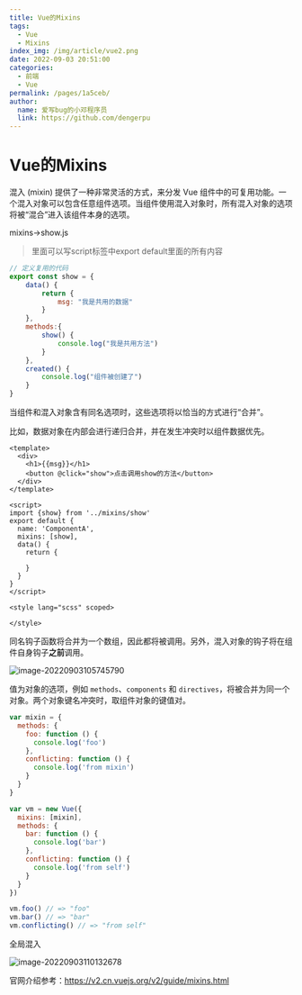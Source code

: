```yaml
---
title: Vue的Mixins
tags: 
  - Vue
  - Mixins
index_img: /img/article/vue2.png
date: 2022-09-03 20:51:00
categories: 
  - 前端
  - Vue
permalink: /pages/1a5ceb/
author: 
  name: 爱写bug的小邓程序员
  link: https://github.com/dengerpu
---
```


# Vue的Mixins

混入 (mixin) 提供了一种非常灵活的方式，来分发 Vue 组件中的可复用功能。一个混入对象可以包含任意组件选项。当组件使用混入对象时，所有混入对象的选项将被“混合”进入该组件本身的选项。

mixins->show.js

> 里面可以写script标签中export default里面的所有内容

```javascript
// 定义复用的代码
export const show = {
    data() {
        return {
            msg: "我是共用的数据"
        }
    },
    methods:{
        show() {
            console.log("我是共用方法")
        }
    },
    created() {
        console.log("组件被创建了")
    }
}

```

当组件和混入对象含有同名选项时，这些选项将以恰当的方式进行“合并”。

比如，数据对象在内部会进行递归合并，并在发生冲突时以组件数据优先。

```vue
<template>
  <div>
    <h1>{{msg}}</h1>
    <button @click="show">点击调用show的方法</button>
  </div>
</template>

<script>
import {show} from '../mixins/show'
export default {
  name: 'ComponentA',
  mixins: [show],
  data() {
    return {

    }
  }
}
</script>

<style lang="scss" scoped>

</style>

```

同名钩子函数将合并为一个数组，因此都将被调用。另外，混入对象的钩子将在组件自身钩子**之前**调用。

![image-20220903105745790](https://trpora-1300527744.cos.ap-chongqing.myqcloud.com/img/image-20220903105745790.png)

值为对象的选项，例如 `methods`、`components` 和 `directives`，将被合并为同一个对象。两个对象键名冲突时，取组件对象的键值对。

```javascript
var mixin = {
  methods: {
    foo: function () {
      console.log('foo')
    },
    conflicting: function () {
      console.log('from mixin')
    }
  }
}

var vm = new Vue({
  mixins: [mixin],
  methods: {
    bar: function () {
      console.log('bar')
    },
    conflicting: function () {
      console.log('from self')
    }
  }
})

vm.foo() // => "foo"
vm.bar() // => "bar"
vm.conflicting() // => "from self"
```

全局混入

![image-20220903110132678](https://trpora-1300527744.cos.ap-chongqing.myqcloud.com/img/image-20220903110132678.png)

官网介绍参考：https://v2.cn.vuejs.org/v2/guide/mixins.html